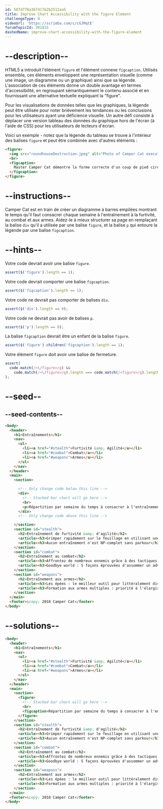 ```yaml
---
id: 587d778a367417b2b2512aa5
title: Improve Chart Accessibility with the figure Element
challengeType: 0
videoUrl: 'https://scrimba.com/c/cGJMqtE'
forumTopicId: 301015
dashedName: improve-chart-accessibility-with-the-figure-element
---
```


# --description--

HTML5 a introduit l'élément `figure` et l'élément connexe `figcaption`. Utilisés ensemble, ces éléments enveloppent une représentation visuelle (comme une image, un diagramme ou un graphique) ainsi que sa légende. L'association de ces éléments donne un double avantage en termes d'accessibilité, en regroupant sémantiquement le contenu associé et en fournissant une alternative textuelle expliquant la "figure".

Pour les visualisations de données telles que les graphiques, la légende peut être utilisée pour noter brièvement les tendances ou les conclusions pour les utilisateurs ayant une déficience visuelle. Un autre défi consiste à déplacer une version tableau des données du graphique hors de l'écran (à l'aide de CSS) pour les utilisateurs de lecteurs d'écran.

Voici un exemple - notez que la légende du tableau se trouve à l'intérieur des balises `figure` et peut être combinée avec d'autres éléments :

```html
<figure>
  <img src="roundhouseDestruction.jpeg" alt="Photo of Camper Cat executing a roundhouse kick">
  <br>
  <figcaption>
    Master Camper Cat démontre la forme correcte d'un coup de pied circulaire.
  </figcaption>
</figure>
```

# --instructions--

Camper Cat est en train de créer un diagramme à barres empilées montrant le temps qu'il faut consacrer chaque semaine à l'entraînement à la furtivité, au combat et aux armes. Aidez-le à mieux structurer sa page en remplaçant la balise `div` qu'il a utilisée par une balise `figure`, et la balise `p` qui entoure la légende par une balise `figcaption`.

# --hints--

Votre code devrait avoir une balise `figure`.

```js
assert($('figure').length == 1);
```

Votre code devrait comporter une balise `figcaption`.

```js
assert($('figcaption').length == 1);
```

Votre code ne devrait pas comporter de balises `div`.

```js
assert($('div').length == 0);
```

Votre code ne devrait pas avoir de balises `p`.

```js
assert($('p').length == 0);
```

La balise `figcaption` devrait être un enfant de la balise `figure`.

```js
assert($('figure').children('figcaption').length == 1);
```

Votre élément `figure` doit avoir une balise de fermeture.

```js
assert(
  code.match(/<\/figure>/g) &&
    code.match(/<\/figure>/g).length === code.match(/<figure>/g).length
);
```

# --seed--

## --seed-contents--

```html
<body>
  <header>
    <h1>Entraînements</h1>
    <nav>
      <ul>
        <li><a href="#stealth">Furtivité &amp; Agilité</a></li>
        <li><a href="#combat">Combat</a></li>
        <li><a href="#weapons">Armes</a></li>
      </ul>
    </nav>
  </header>
  <main>
    <section>

      <!-- Only change code below this line -->
      <div>
        <!-- Stacked bar chart will go here -->
        <br>
        <p>Répartition par semaine du temps à consacrer à l'entraînement à la furtivité, au combat et aux armes.</p>
      </div>
      <!-- Only change code above this line -->

    </section>
    <section id="stealth">
      <h2>Entraînement de furtivité &amp; d'agilité</h2>
      <article><h3>Grimper rapidement sur le feuillage en utilisant une approche par arbre à portée minimale</h3></article>
      <article><h3>Aucun entraînement n'est NP-complet sans parkour</h3></article>
    </section>
    <section id="combat">
      <h2>Entraînement au combat</h2>
      <article><h3>Affrontez de nombreux ennemis grâce à des tactiques multithreads.</h3></article>
      <article><h3>Goodbye world : 5 façons éprouvées d'assommer un adversaire</h3></article>
    </section>
    <section id="weapons">
      <h2>Entraînement aux armes</h2>
      <article><h3>Les épées : le meilleur outil pour littéralement diviser et conquérir</h3></article>
      <article><h3>Formation aux armes multiples : priorité à l'élargissement ou à la profondeur ?</h3></article>
    </section>
  </main>
  <footer>&copy; 2018 Camper Cat</footer>
</body>
```

# --solutions--

```html
<body>
  <header>
    <h1>Entraînements</h1>
    <nav>
      <ul>
        <li><a href="#stealth">Furtivité &amp; Agilité</a></li>
        <li><a href="#combat">Combat</a></li>
        <li><a href="#weapons">Armes</a></li>
      </ul>
    </nav>
  </header>
  <main>
    <section>
      <figure>
        <!-- Stacked bar chart will go here -->
        <br>
        <figcaption>Répartition par semaine du temps à consacrer à l'entraînement à la furtivité, au combat et aux armes.</figcaption>
      </figure>
    </section>
    <section id="stealth">
      <h2>Entraînement de furtivité &amp; d'agilité</h2>
      <article><h3>Grimper rapidement sur le feuillage en utilisant une approche par arbre à portée minimale</h3></article>
      <article><h3>Aucun entraînement n'est NP-complet sans parkour</h3></article>
    </section>
    <section id="combat">
      <h2>Entraînement au combat</h2>
      <article><h3>Affrontez de nombreux ennemis grâce à des tactiques multithreads.</h3></article>
      <article><h3>Goodbye world : 5 façons éprouvées d'assommer un adversaire</h3></article>
    </section>
    <section id="weapons">
      <h2>Entraînement aux armes</h2>
      <article><h3>Les épées : le meilleur outil pour littéralement diviser et conquérir</h3></article>
      <article><h3>Formation aux armes multiples : priorité à l'élargissement ou à la profondeur ?</h3></article>
    </section>
  </main>
  <footer>&copy; 2018 Camper Cat</footer>
</body>
```
